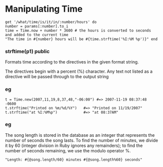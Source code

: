 # Manipulating Time

```
get '/what/time/is/it/in/:number/hours' do
number = params[:number].to_i
time = Time.now + number * 3600 # the hours is converted to seconds and added to the current time
"The time in #{number} hours will be #{time.strftime('%I:%M %p')}" end
```


### strftime(p1) public
Formats time according to the directives in the given format string.

The directives begin with a percent (%) character. Any text not listed as a directive will be passed through to the output string

### eg
```
t = Time.new(2007,11,19,8,37,48,"-06:00") #=> 2007-11-19 08:37:48 -0600
t.strftime("Printed on %m/%d/%Y")   #=> "Printed on 11/19/2007"
t.strftime("at %I:%M%p")            #=> "at 08:37AM"
```
### eg

The song length is stored in the database as an integer that represents the number of seconds the song lasts. To find the number of minutes, we divide it by 60 (integer division in Ruby ignores any remainders); to find the number of seconds remaining, we use the modulo operator %.

```
"Length: #{@song.length/60} minutes #{@song.length%60} seconds"
```